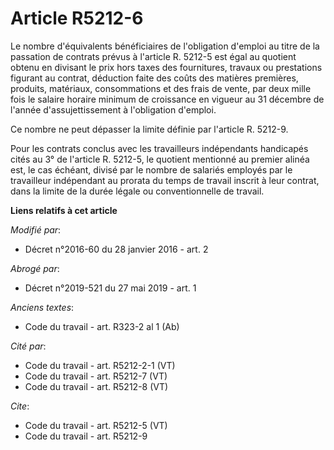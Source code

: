 # Article R5212-6

Le nombre d'équivalents bénéficiaires de l'obligation d'emploi au titre de la passation de contrats prévus à l'article R.
5212-5 est égal au quotient obtenu en divisant le prix hors taxes des fournitures, travaux ou prestations figurant au
contrat, déduction faite des coûts des matières premières, produits, matériaux, consommations et des frais de vente, par deux
mille fois le salaire horaire minimum de croissance en vigueur au 31 décembre de l'année d'assujettissement à l'obligation
d'emploi.

Ce nombre ne peut dépasser la limite définie par l'article R. 5212-9.

Pour les contrats conclus avec les travailleurs indépendants handicapés cités au 3° de l'article R. 5212-5, le quotient
mentionné au premier alinéa est, le cas échéant, divisé par le nombre de salariés employés par le travailleur indépendant au
prorata du temps de travail inscrit à leur contrat, dans la limite de la durée légale ou conventionnelle de travail.

**Liens relatifs à cet article**

_Modifié par_:

  - Décret n°2016-60 du 28 janvier 2016 - art. 2

_Abrogé par_:

  - Décret n°2019-521 du 27 mai 2019 - art. 1

_Anciens textes_:

  - Code du travail - art. R323-2 al 1 (Ab)

_Cité par_:

  - Code du travail - art. R5212-2-1 (VT)
  - Code du travail - art. R5212-7 (VT)
  - Code du travail - art. R5212-8 (VT)

_Cite_:

  - Code du travail - art. R5212-5 (VT)
  - Code du travail - art. R5212-9
